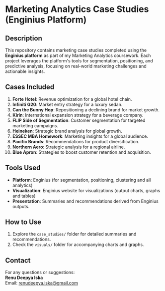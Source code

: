 # Marketing Analytics Case Studies (Enginius Platform)  

## Description  
This repository contains marketing case studies completed using the **Enginius platform** as part of my Marketing Analytics coursework. Each project leverages the platform's tools for segmentation, positioning, and predictive analysis, focusing on real-world marketing challenges and actionable insights.  

## Cases Included  
1. **Forte Hotel**: Revenue optimization for a global hotel chain.  
2. **Infiniti G20**: Market entry strategy for a luxury sedan.  
3. **Can the Bunny Hop**: Repositioning a declining brand for market growth.  
4. **Kirin**: International expansion strategy for a beverage company.  
5. **FLIP Side of Segmentation**: Customer segmentation for targeted marketing campaigns.  
6. **Heineken**: Strategic brand analysis for global growth.  
7. **ESSEC MBA Homework**: Marketing insights for a global audience.  
8. **Pacific Brands**: Recommendations for product diversification.  
9. **Northern Aero**: Strategic analysis for a regional airline.  
10. **Blue Apron**: Strategies to boost customer retention and acquisition.  

## Tools Used  
- **Platform**: Enginius (for segmentation, positioning, clustering and all analytics)  
- **Visualization**: Enginius website for visualizations (output charts, graphs and tables)  
- **Presentation**: Summaries and recommendations derived from Enginius outputs.  

## How to Use  
1. Explore the `case_studies/` folder for detailed summaries and recommendations.  
2. Check the `visuals/` folder for accompanying charts and graphs.  

## Contact  
For any questions or suggestions:  
**Renu Deepya Iska**  
Email: renudeepya.iska@gmail.com  

